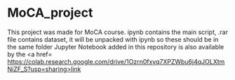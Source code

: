 # MoCA_project
This project was made for MoCA course.
ipynb contains the main script, .rar file contains dataset, 
it will be unpacked with ipynb so these should be in the same folder
Jupyter Notebook added in this repository is also available by the <a href= https://colab.research.google.com/drive/1Ozrn0fxyq7XPZWbu6j4qJOLXtmNiZF_S?usp=sharing>link</a>

